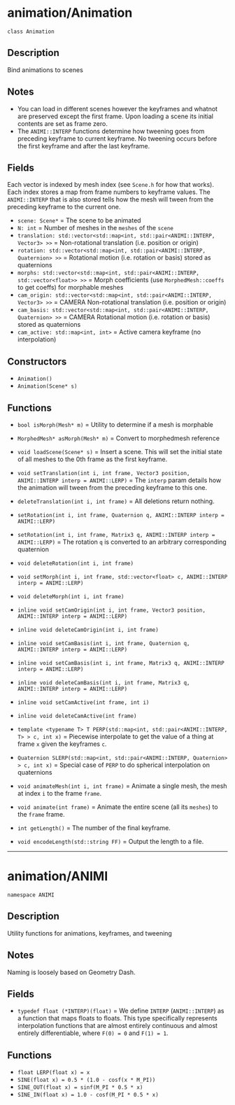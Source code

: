 # animation/Animation

`class Animation`

## Description

Bind animations to scenes

## Notes

- You can load in different scenes however the keyframes and whatnot are preserved except the first frame. Upon loading a scene its initial contents are set as frame zero.
- The `ANIMI::INTERP` functions determine how tweening goes from preceding keyframe to current keyframe. No tweening occurs before the first keyframe and after the last keyframe.

## Fields

Each vector is indexed by mesh index (see `Scene.h` for how that works). Each index stores a map from frame numbers to keyframe values. The `ANIMI::INTERP` that is also stored tells how the mesh will tween from the preceding keyframe to the current one.

- `scene: Scene*` = The scene to be animated
- `N: int` = Number of meshes in the `meshes` of the `scene`
- `translation: std::vector<std::map<int, std::pair<ANIMI::INTERP, Vector3> >>` = Non-rotational translation (i.e. position or origin)
- `rotation: std::vector<std::map<int, std::pair<ANIMI::INTERP, Quaternion> >>` = Rotational motion (i.e. rotation or basis) stored as quaternions
- `morphs: std::vector<std::map<int, std::pair<ANIMI::INTERP, std::vector<float>> >>` = Morph coefficients (use `MorphedMesh::coeffs` to get coeffs) for morphable meshes
- `cam_origin: std::vector<std::map<int, std::pair<ANIMI::INTERP, Vector3> >>` = CAMERA Non-rotational translation (i.e. position or origin)
- `cam_basis: std::vector<std::map<int, std::pair<ANIMI::INTERP, Quaternion> >>` = CAMERA Rotational motion (i.e. rotation or basis) stored as quaternions
- `cam_active: std::map<int, int>` = Active camera keyframe (no interpolation)

## Constructors

- `Animation()`
- `Animation(Scene* s)`

## Functions

- `bool isMorph(Mesh* m)` = Utility to determine if a mesh is morphable
- `MorphedMesh* asMorph(Mesh* m)` = Convert to morphedmesh reference
- `void loadScene(Scene* s)` = Insert a scene. This will set the initial state of all meshes to the 0th frame as the first keyframe.

- `void setTranslation(int i, int frame, Vector3 position, ANIMI::INTERP interp = ANIMI::LERP)` = The `interp` param details how the animation will tween from the preceding keyframe to this one.
- `deleteTranslation(int i, int frame)` = All deletions return nothing.
- `setRotation(int i, int frame, Quaternion q, ANIMI::INTERP interp = ANIMI::LERP)`
- `setRotation(int i, int frame, Matrix3 q, ANIMI::INTERP interp = ANIMI::LERP)` = The rotation `q` is converted to an arbitrary corresponding quaternion
- `void deleteRotation(int i, int frame)`
- `void setMorph(int i, int frame, std::vector<float> c, ANIMI::INTERP interp = ANIMI::LERP)`
- `void deleteMorph(int i, int frame)`

- `inline void setCamOrigin(int i, int frame, Vector3 position, ANIMI::INTERP interp = ANIMI::LERP)`
- `inline void deleteCamOrigin(int i, int frame)`
- `inline void setCamBasis(int i, int frame, Quaternion q, ANIMI::INTERP interp = ANIMI::LERP)`
- `inline void setCamBasis(int i, int frame, Matrix3 q, ANIMI::INTERP interp = ANIMI::LERP)`
- `inline void deleteCamBasis(int i, int frame, Matrix3 q, ANIMI::INTERP interp = ANIMI::LERP)`
- `inline void setCamActive(int frame, int i)`
- `inline void deleteCamActive(int frame)`

- `template <typename T> T PERP(std::map<int, std::pair<ANIMI::INTERP, T> > c, int x)` = Piecewise interpolate to get the value of a thing at frame `x` given the keyframes `c`.
- `Quaternion SLERP(std::map<int, std::pair<ANIMI::INTERP, Quaternion> > c, int x)` = Special case of `PERP` to do spherical interpolation on quaternions
- `void animateMesh(int i, int frame)` = Animate a single mesh, the mesh at index `i` to the frame `frame`.
- `void animate(int frame)` = Animate the entire scene (all its `meshes`) to the `frame` frame.
- `int getLength()` = The number of the final keyframe.
- `void encodeLength(std::string FF)` = Output the length to a file.

---

# animation/ANIMI

`namespace ANIMI`

## Description

Utility functions for animations, keyframes, and tweening

## Notes

Naming is loosely based on Geometry Dash.

## Fields

- `typedef float (*INTERP)(float)` = We define `INTERP` (`ANIMI::INTERP`) as a function that maps floats to floats. This type specifically represents interpolation functions that are almost entirely continuous and almost entirely differentiable, where `F(0) = 0` and `F(1) = 1`.

## Functions

- `float LERP(float x) = x`
- `SINE(float x) = 0.5 * (1.0 - cosf(x * M_PI))`
- `SINE_OUT(float x) = sinf(M_PI * 0.5 * x)`
- `SINE_IN(float x) = 1.0 - cosf(M_PI * 0.5 * x)`